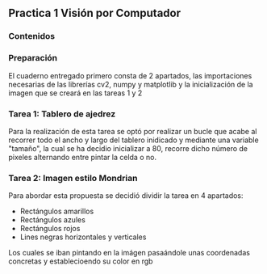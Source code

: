 ## Practica 1 Visión por Computador

### Contenidos

### Preparación

El cuaderno entregado primero consta de 2 apartados, las importaciones necesarias de las librerías cv2, numpy y matplotlib y la inicialización de la imagen que se creará en las tareas 1 y 2

### Tarea 1: Tablero de ajedrez

Para la realización de esta tarea se optó por realizar un bucle que acabe al recorrer todo el ancho y largo del tablero inidicado y mediante una variable "tamaño", la cual se ha decidio inicializar a 80, recorre dicho número de pixeles alternando entre pintar la celda o no.

### Tarea 2: Imagen estilo Mondrian

Para abordar esta propuesta se decidió dividir la tarea en 4 apartados:

- Rectángulos amarillos
- Rectángulos azules
- Rectángulos rojos
- Lines negras horizontales y verticales

Los cuales se iban pintando en la imágen pasaándole unas coordenadas concretas y establecioendo su color en rgb